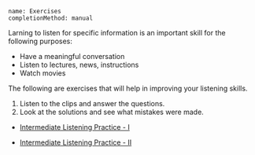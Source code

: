 ```ngMeta
name: Exercises
completionMethod: manual
```

Larning to listen for specific information is an important skill for the following purposes:
* Have a meaningful conversation
* Listen to lectures, news, instructions
* Watch movies

The following are exercises that will help in improving your listening skills.

1. Listen to the clips and answer the questions.
2. Look at the solutions and see what mistakes were made.

* [Intermediate Listening Practice - I](http://learnenglishteens.britishcouncil.org/skills/listening/intermediate-b1-listening)

* [Intermediate Listening Practice - II](http://learnenglishteens.britishcouncil.org/skills/listening/upper-intermediate-b2-listening)